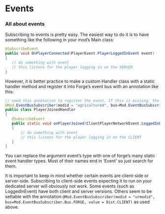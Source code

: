 # Events

### All about events
Subscribing to events is pretty easy. The easiest way to do it is to have something like the following in your mod’s Main class:

```java
@SubscribeEvent
public void OnPlayerConnected(PlayerEvent.PlayerLoggedInEvent event)
{
   // do something with event
   // this listens for the player logging in on the SERVER
}
```

However, it is better practice to make a custom Handler class with a static handler method and register it into Forge’s event bus with an annotation like this:

```java
// need this annotation to register the event. If this is missing, the event will never be detected
@Mod.EventBusSubscriber(modid = "agricultured", bus=Mod.EventBusSubscriber.Bus.FORGE, value = Dist.CLIENT)
public class PlayerJoinedHandler
{
   @SubscribeEvent
   public static void onPlayerJoined(ClientPlayerNetworkEvent.LoggedInEvent event)
   {
       // do something with event
       // this listens for the player logging in on the CLIENT
   }
}
```

You can replace the argument event’s type with one of forge’s many static event handler types. Most of their names end in ‘Event’ so just search for them.

It is important to keep in mind whether certain events are client-side or server-side. Subscribing to client-side events expecting it to run on your dedicated server will obviously not work. Some events (such as LoggedInEvent) have both client and server versions. Others seem to be settable with the annotation `@Mod.EventBusSubscriber(modid = "urmodid", bus=Mod.EventBusSubscriber.Bus.FORGE, value = Dist.CLIENT)` as used above.

